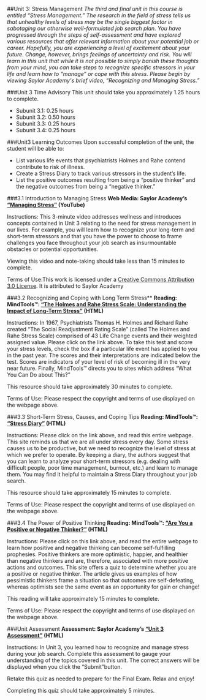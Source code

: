 ##Unit 3: Stress Management
*The third and final unit in this course is entitled “Stress
Management.” The research in the field of stress tells us that
unhealthy levels of stress may be the single biggest factor in
sabotaging our otherwise well-formulated job search plan. You have
progressed through the steps of self-assessment and have explored
various resources that offer relevant information about your potential
job or career. Hopefully, you are experiencing a level of excitement
about your future. Change, however, brings feelings of uncertainty and
risk. You will learn in this unit that while it is not possible to
simply banish these thoughts from your mind, you can take steps to
recognize specific stressors in your life and learn how to “manage” or
cope with this stress. Please begin by viewing Saylor Academy's
brief video, “Recognizing and Managing Stress.”*

###Unit 3 Time Advisory
This unit should take you approximately 1.25 hours to complete.

* Subunit 3.1: 0.25 hours
* Subunit 3.2: 0.50 hours
* Subunit 3.3: 0.25 hours
* Subunit 3.4: 0.25 hours

###Unit3 Learning Outcomes
Upon successful completion of the unit, the student will be able to:
- List various life events that psychiatrists Holmes and Rahe contend
contribute to risk of illness.
- Create a Stress Diary to track various stressors in the student’s
life.
- List the positive outcomes resulting from being a “positive thinker”
and the negative outcomes from being a “negative thinker.”

###3.1 Introduction to Managing Stress
**Web Media: Saylor Academy’s [“Managing
Stress”](http://www.youtube.com/watch?v=yEq4FUqRmT4) (YouTube)**
 
Instructions: This 3-minute video addresses wellness and introduces
concepts contained in Unit 3 relating to the need for stress
management in our lives. For example, you will learn how to
recognize your long-term and short-term stressors and that you have
the power to choose to frame challenges you face throughout your job
search as insurmountable obstacles or potential opportunities.
 
Viewing this video and note-taking should take less than 15 minutes
to complete.

Terms of Use:This work is licensed under a [Creative Commons
Attribution 3.0
License](http://creativecommons.org/licenses/by/3.0/). It is
attributed to Saylor Academy

###3.2 Recognizing and Coping with Long Term Stress**
**Reading: MindTools™: [“The Holmes and Rahe Stress Scale: Understanding
the Impact of Long-Term
Stress”](http://www.mindtools.com/pages/article/newTCS_82.htm) (HTML)**
 
Instructions: In 1967, Psychiatrists Thomas H. Holmes and Richard
Rahe created “The Social Readjustment Rating Scale” (called The
Holmes and Rahe Stress Scale) comprised of 43 Life Change events and
their weighted assigned value. Please click on the link above. To
take this test and score your stress levels, check the box if a
particular life event has applied to you in the past year. The
scores and their interpretations are indicated below the test.
Scores are indicators of your level of risk of becoming ill in the
very near future. Finally, MindTools™ directs you to sites which
address “What You Can Do about This?” 
 
This resource should take approximately 30 minutes to complete.
 
Terms of Use: Please respect the copyright and terms of use
displayed on the webpage above.

###3.3 Short-Term Stress, Causes, and Coping Tips
**Reading: MindTools™: [“Stress
Diary”](http://www.mindtools.com/pages/article/newTCS_01.htm) (HTML)**
 
Instructions: Please click on the link above, and read this entire
webpage. This site reminds us that we are all under stress every
day. Some stress causes us to be productive, but we need to
recognize the level of stress at which we prefer to operate. By
keeping a diary, the authors suggest that you can learn to analyze
your short-term stressors (e.g. dealing with difficult people, poor
time management, burnout, etc.) and learn to manage them. You may
find it helpful to maintain a Stress Diary throughout your job
search.
 
This resource should take approximately 15 minutes to complete.
 
Terms of Use: Please respect the copyright and terms of use
displayed on the webpage above.

###3.4 The Power of Positive Thinking
**Reading: MindTools™: [“Are You a Positive or Negative
Thinker?”](http://www.mindtools.com/pages/article/newTCS_89.htm) (HTML)**
 
Instructions: Please click on this link above, and read the entire
webpage to learn how positive and negative thinking can become
self-fulfilling prophesies. Positive thinkers are more optimistic,
happier, and healthier than negative thinkers and are, therefore,
associated with more positive actions and outcomes. This site
offers a quiz to determine whether you are a positive or negative
thinker. The article gives us examples of how pessimistic thinkers
frame a situation so that outcomes are self-defeating, whereas
optimists see the same event as an opportunity for gain or
change!

This reading will take approximately 15 minutes to complete.
 
Terms of Use: Please respect the copyright and terms of use
displayed on the webpage above.

###Unit Assessment
**Assessment: Saylor Academy’s [“Unit 3
Assessment”](http://school.saylor.org/mod/quiz/view.php?id=1514) (HTML)** 
 
Instructions: In Unit 3, you learned how to recognize and manage
stress during your job search. Complete this assessment to gauge
your understanding of the topics covered in this unit. The correct
answers will be displayed when you click the “Submit”button.

Retake this quiz as needed to prepare for the Final Exam. Relax
and enjoy!

Completing this quiz should take approximately 5 minutes.
